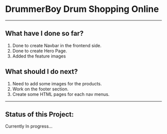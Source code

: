 <h1>DrummerBoy Drum Shopping Online</h1>
<hr>
<h2>What have I done so far?</h2>
<ol>
  <li>Done to create Navbar in the frontend side.</li>
  <li>Done to create Hero Page.</li>
  <li>Added the feature images</li>
</ol>
<h2>What should I do next?</h2>
<ol>
  <li>Need to add some images for the products.</li>
  <li>Work on the footer section.</li>
  <li>Create some HTML pages for each nav menus.</li>
</ol>
<hr>
<h2>Status of this Project:</h2>
<p>Currently In progress...</p>


